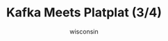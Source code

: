 ---
media: "images/rounds/round_2/kafka_meets_platplat_3.png"
media_type: image
type: art
title: Kafka Meets Platplat (3/4)
author: [wisconsin]
desc: Kafka Hayes meets Platplat, who is comfortably zipped into Thrush's parka. She then goes on to question him about his health insurance.
---